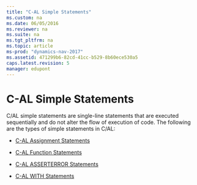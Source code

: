 ```yaml
---
title: "C-AL Simple Statements"
ms.custom: na
ms.date: 06/05/2016
ms.reviewer: na
ms.suite: na
ms.tgt_pltfrm: na
ms.topic: article
ms-prod: "dynamics-nav-2017"
ms.assetid: 471299b6-82cd-41cc-b529-8b60ece530a5
caps.latest.revision: 5
manager: edupont
---
```

# C-AL Simple Statements
C/AL simple statements are single-line statements that are executed sequentially and do not alter the flow of execution of code. The following are the types of simple statements in C/AL:  
  
-   [C-AL Assignment Statements](C-AL-Assignment-Statements.md)  
  
-   [C-AL Function Statements](C-AL-Function-Statements.md)  
  
-   [C-AL ASSERTERROR Statements](C-AL-ASSERTERROR-Statements.md)  
  
-   [C-AL WITH Statements](C-AL-WITH-Statements.md)